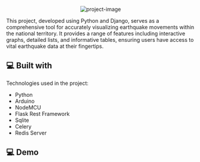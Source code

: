 <p align="center"><img src="https://socialify.git.ci/bi0punk/oled-quake-viewer/image?language=1&amp;name=1&amp;owner=1&amp;stargazers=1&amp;theme=Light" alt="project-image"></p>

<p id="description">This project, developed using Python and Django, serves as a comprehensive tool for accurately visualizing earthquake movements within the national territory. It provides a range of features including interactive graphs, detailed lists, and informative tables, ensuring users have access to vital earthquake data at their fingertips.</p>

  
  
<h2>💻 Built with</h2>

Technologies used in the project:

*   Python
*   Arduino
*   NodeMCU
*   Flask Rest Framework
*   Sqlite
*   Celery
*   Redis Server

<h2>💻 Demo</h2>

![]()
